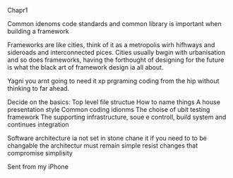 
Chapr1 

Common idenoms code standards and common library is important when building a framework

Frameworks are like cities, think of it as a metropolis wirh hifhways and sideroads and interconnected pices. Cities usually bwgin with urbanisation and so does frameworks, having the forthought of designing for the future is what the black art of framework design ia all about.

Yagni you arnt going to need it 
xp prgraming coding from the hip without thinking to far ahead. 

Decide on the basics:
Top level file structue
How to name things
A house presentation style
Common coding idionms
The choise of ubit testing framework
The supporting infrastructure, soue e controll, build system and continues integration

Software architecture ia not set in stone chane it if you need to to be changable the architectur must remain simple resist changes that compromise simplisity 


Sent from my iPhone
